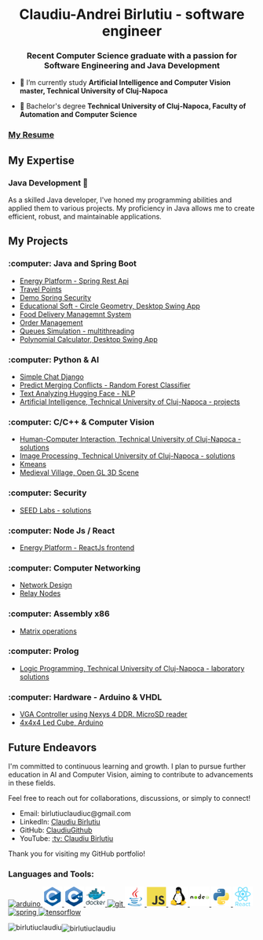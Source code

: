 <h1 align="center"> Claudiu-Andrei Birlutiu - software engineer</h1>
<h3 align="center"> Recent Computer Science graduate with a passion for Software Engineering and Java Development</h3>

- 🔭 I’m currently study **Artificial Intelligence and Computer Vision master, Technical University of Cluj-Napoca**

- 🌱 Bachelor's degree **Technical University of Cluj-Napoca, Faculty of Automation and Computer Science**
  
<h3><a href="https://github.com/birlutiuclaudiu/CV_Template_Birlutiu.git"> My Resume</a> </h3>

<h2>My Expertise</h2>
<h3>Java Development 🚀</h3>
<p>As a skilled Java developer, I've honed my programming abilities and applied them to various projects. My proficiency in Java allows me to create efficient, robust, and maintainable applications.
</p>




<h2>My Projects</h2>

<h3>:computer: Java and Spring Boot</h3>
<ul>
  <li><a href="https://github.com/DS202230643BirlutiuClaudiuAndrei/EnergyPlatform-SpringBoot.git"> Energy Platform - Spring Rest Api</a></li> 
  <li><a href="https://github.com/birlutiuclaudiu/TravelPoints.git"> Travel Points </a></li>
  <li><a href="https://github.com/birlutiuclaudiu/SpringSecurity.git"> Demo Spring Security </a> </li>  
  <li><a href="https://github.com/birlutiuclaudiu/EducationalSoft_ClientServer.git"> Educational Soft - Circle Geometry, Desktop Swing App </a> </li>
  <li><a href="https://github.com/birlutiuclaudiu/FoodDeliveryManagemntSystem.git"> Food Delivery Managemnt System</a> </li>  
  <li><a href="https://github.com/birlutiuclaudiu/OrderManagement.git"> Order Management</a> </li>
  <li><a href="https://github.com/birlutiuclaudiu/QueuesSimulation.git"> Queues Simulation - multithreading</a> </li> 
  <li><a href="https://github.com/birlutiuclaudiu/PolynomialCalculator.git"> Polynomial Calculator, Desktop Swing App </a> </li>
</ul>


<h3>:computer: Python & AI</h3>
<ul>
  <li><a href="https://github.com/birlutiuclaudiu/SimpleChat.git"> Simple Chat Django</a></li> 
  <li><a href="https://github.com/birlutiuclaudiu/PredictMergingConflicts.git"> Predict Merging Conflicts - Random Forest Classifier </a></li> 
  <li><a href="https://github.com/birlutiuclaudiu/TextAnalyzingHuggingFace.git">Text Analyzing Hugging Face - NLP </a></li> 
  <li><a href="https://github.com/birlutiuclaudiu/ArtificialIntellingence.git"> Artificial Intelligence, Technical University of Cluj-Napoca - projects </a></li>
</ul>

<h3>:computer: C/C++ & Computer Vision</h3>
<ul>
  <li><a href="https://github.com/birlutiuclaudiu/HumanComputerInteraction"> Human-Computer Interaction, Technical University of Cluj-Napoca - solutions </a></li>
  <li><a href="https://github.com/birlutiuclaudiu/ImageProcessing.git"> Image Processing, Technical University of Cluj-Napoca - solutions </a> </li> 
  <li><a href="https://github.com/birlutiuclaudiu/Kmeans.git"> Kmeans </a> </li> 
  <li><a href="https://github.com/birlutiuclaudiu/MedievalVillageOpenGL.git"> Medieval Village, Open GL 3D Scene </a> </li>
</ul>

<h3>:computer: Security </h3>
<ul>
 <li> <a href="https://github.com/birlutiuclaudiu/SecurityOfSystemsAndApplications.git"> SEED Labs - solutions </a> </li>
</ul>


<h3>:computer: Node Js / React </h3>
<ul>
 <li> <a href="https://github.com/DS202230643BirlutiuClaudiuAndrei/EnergyPlatform-ReactJs.git"> Energy Platform - ReactJs frontend</a> </li>
</ul>

<h3>:computer: Computer Networking</h3>
<ul>
  <li><a href="https://github.com/birlutiuclaudiu/NetworkDesign.git"> Network Design </a></li>
  <li><a href="https://github.com/birlutiuclaudiu/RelayNodes.git">Relay Nodes </a> </li>
</ul>

<h3>:computer: Assembly x86 </h3>
<ul>
  <li><a href="https://github.com/birlutiuclaudiu/Assembly_matrix_operations_project.git"> Matrix operations </a></li>
</ul>

<h3>:computer: Prolog </h3>
<ul>
  <li><a href="https://github.com/birlutiuclaudiu/LogicProgramming_laboratory.git"> Logic Programming, Technical University of Cluj-Napoca - laboratory solutions</a></li>
</ul>

<h3>:computer: Hardware - Arduino & VHDL </h3>
<ul>
  <li><a href="https://github.com/birlutiuclaudiu/ControllerVGA_MicroSD.git"> VGA Controller using Nexys 4 DDR. MicroSD reader</a></li> 
  <li><a href="https://github.com/birlutiuclaudiu/LedCube.git"> 4x4x4 Led Cube, Arduino</a></li> 
</ul>



<h2>Future Endeavors</h2>
<p>I'm committed to continuous learning and growth. I plan to pursue further education in AI and Computer Vision, aiming to contribute to advancements in these fields.
</p>
        
<p>Feel free to reach out for collaborations, discussions, or simply to connect!</p>
<ul>
    <li>Email: birlutiuclaudiuc@gmail.com</li>
    <li>LinkedIn: <a href="https://www.linkedin.com/in/claudiu-birlutiu-79a407226/">Claudiu Birlutiu</a></li>
    <li>GitHub: <a href="https://github.com/birlutiuclaudiu"> ClaudiuGithub </a></li>
    <li>YouTube: <a href="https://youtube.com/playlist?list=PLACrcGliaX5-nVdtOABlBx-kIkph3i8Sh&si=n6-sTqC6LFC3XHOP"> :tv: Claudiu Birlutiu </a></li> </li>
</ul>

<p>Thank you for visiting my GitHub portfolio!
        


<h3 align="left">Languages and Tools:</h3>
<p align="left"> <a href="https://www.arduino.cc/" target="_blank" rel="noreferrer"> <img src="https://cdn.worldvectorlogo.com/logos/arduino-1.svg" alt="arduino" width="40" height="40"/> </a> <a href="https://www.cprogramming.com/" target="_blank" rel="noreferrer"> <img src="https://raw.githubusercontent.com/devicons/devicon/master/icons/c/c-original.svg" alt="c" width="40" height="40"/> </a> <a href="https://www.w3schools.com/cpp/" target="_blank" rel="noreferrer"> <img src="https://raw.githubusercontent.com/devicons/devicon/master/icons/cplusplus/cplusplus-original.svg" alt="cplusplus" width="40" height="40"/> </a> <a href="https://www.docker.com/" target="_blank" rel="noreferrer"> <img src="https://raw.githubusercontent.com/devicons/devicon/master/icons/docker/docker-original-wordmark.svg" alt="docker" width="40" height="40"/> </a> <a href="https://git-scm.com/" target="_blank" rel="noreferrer"> <img src="https://www.vectorlogo.zone/logos/git-scm/git-scm-icon.svg" alt="git" width="40" height="40"/> </a> <a href="https://www.java.com" target="_blank" rel="noreferrer"> <img src="https://raw.githubusercontent.com/devicons/devicon/master/icons/java/java-original.svg" alt="java" width="40" height="40"/> </a> <a href="https://developer.mozilla.org/en-US/docs/Web/JavaScript" target="_blank" rel="noreferrer"> <img src="https://raw.githubusercontent.com/devicons/devicon/master/icons/javascript/javascript-original.svg" alt="javascript" width="40" height="40"/> </a> <a href="https://www.linux.org/" target="_blank" rel="noreferrer"> <img src="https://raw.githubusercontent.com/devicons/devicon/master/icons/linux/linux-original.svg" alt="linux" width="40" height="40"/> </a> <a href="https://nodejs.org" target="_blank" rel="noreferrer"> <img src="https://raw.githubusercontent.com/devicons/devicon/master/icons/nodejs/nodejs-original-wordmark.svg" alt="nodejs" width="40" height="40"/> </a> <a href="https://www.python.org" target="_blank" rel="noreferrer"> <img src="https://raw.githubusercontent.com/devicons/devicon/master/icons/python/python-original.svg" alt="python" width="40" height="40"/> </a> <a href="https://reactjs.org/" target="_blank" rel="noreferrer"> <img src="https://raw.githubusercontent.com/devicons/devicon/master/icons/react/react-original-wordmark.svg" alt="react" width="40" height="40"/> </a> <a href="https://spring.io/" target="_blank" rel="noreferrer"> <img src="https://www.vectorlogo.zone/logos/springio/springio-icon.svg" alt="spring" width="40" height="40"/> </a> <a href="https://www.tensorflow.org" target="_blank" rel="noreferrer"> <img src="https://www.vectorlogo.zone/logos/tensorflow/tensorflow-icon.svg" alt="tensorflow" width="40" height="40"/> </a> </p>

<p><img align="left" src="https://github-readme-stats.vercel.app/api/top-langs?username=birlutiuclaudiu&show_icons=true&locale=en&layout=compact" alt="birlutiuclaudiu" /></p>
<p><img align="center" src="https://github-readme-streak-stats.herokuapp.com/?user=birlutiuclaudiu&" alt="birlutiuclaudiu" /></p>



